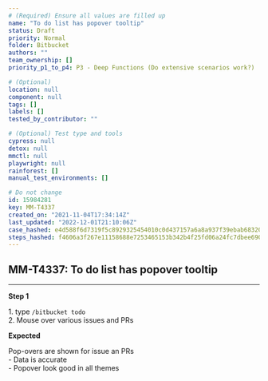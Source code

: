 ```yaml
---
# (Required) Ensure all values are filled up
name: "To do list has popover tooltip"
status: Draft
priority: Normal
folder: Bitbucket
authors: ""
team_ownership: []
priority_p1_to_p4: P3 - Deep Functions (Do extensive scenarios work?)

# (Optional)
location: null
component: null
tags: []
labels: []
tested_by_contributor: ""

# (Optional) Test type and tools
cypress: null
detox: null
mmctl: null
playwright: null
rainforest: []
manual_test_environments: []

# Do not change
id: 15984281
key: MM-T4337
created_on: "2021-11-04T17:34:14Z"
last_updated: "2022-12-01T21:10:06Z"
case_hashed: e4d588f6d7319f5c8929325454010c0d437157a6a8a937f39ebab683202aa9d13694b2934822c263e14ac4512fe78b8f
steps_hashed: f4606a3f267e11158688e7253465153b342b4f25fd06a24fc7dbee690e0333c8e7b7d1468844effe47d915b411243040
---
```


<!-- (Auto-generated) Based on frontmatter's "key" and "name" -->

## MM-T4337: To do list has popover tooltip

---

**Step 1**

1\. type `/bitbucket todo`\
2\. Mouse over various issues and PRs

**Expected**

Pop-overs are shown for issue an PRs\
\- Data is accurate\
\- Popover look good in all themes
